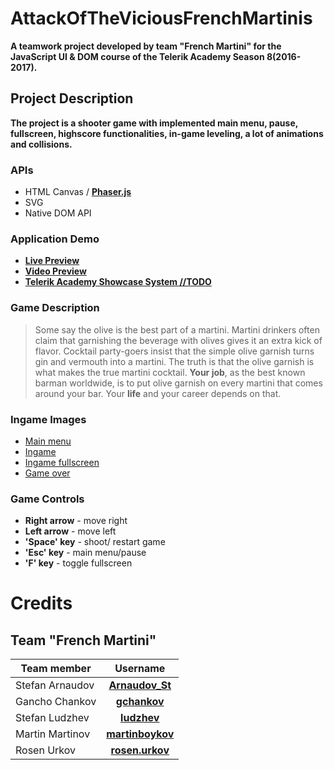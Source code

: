 # AttackOfTheViciousFrenchMartinis

**A teamwork project developed by team "French Martini" for the JavaScript UI & DOM course of the Telerik Academy Season 8(2016-2017).**

## Project Description
 **The project is a shooter game with implemented main menu, pause, fullscreen, highscore functionalities, in-game leveling, a lot of animations and collisions.**   
### APIs
- HTML Canvas / [**Phaser.js**](https://phaser.io/)
- SVG
- Native DOM API
### Application Demo
- [**Live Preview**](https://rawgit.com/FrenchMartiniTM/AttackOfTheViciousFrenchMartinis/master/index.html)
- [**Video Preview**](https://youtu.be/MDx99Mb4ZAk)
- [**Telerik Academy Showcase System //TODO**](http://best.telerikacademy.com/projects/575/Attack-Of-The-Vicious-French-Martinis)

### Game Description
> Some say the olive is the best part of a martini. Martini drinkers often claim that garnishing the beverage with olives gives it an extra 
kick of flavor. Cocktail party-goers insist that the simple olive garnish turns gin and vermouth into a martini. The truth is that the olive garnish is what makes the true martini cocktail. 
**Your job**, as the best known barman worldwide, is to put olive garnish on every martini that comes around your bar.
Your **life** and your career depends on that.

### Ingame Images
- [Main menu](https://github.com/FrenchMartiniTM/AttackOfTheViciousFrenchMartinis/blob/master/assets/images/main-menu-screen.png?raw=true)
- [Ingame](https://github.com/FrenchMartiniTM/AttackOfTheViciousFrenchMartinis/blob/master/assets/images/ingame.png?raw=true)
- [Ingame fullscreen](https://github.com/FrenchMartiniTM/AttackOfTheViciousFrenchMartinis/blob/master/assets/images/ingame-fullscreen.png?raw=true)
- [Game over](https://github.com/FrenchMartiniTM/AttackOfTheViciousFrenchMartinis/blob/master/assets/images/game-over.png?raw=true)

### Game Controls
- **Right arrow** - move right
- **Left arrow** - move left
- **'Space' key** - shoot/ restart game
- **'Esc' key** - main menu/pause
- **'F' key** - toggle fullscreen 

# Credits
## Team "French Martini"
| Team member         | Username     |
| -------------       | :--------:   |
| Stefan Arnaudov     | [**Arnaudov_St**](http://telerikacademy.com/Users/Arnaudov_St)  |
| Gancho Chankov      | [**gchankov**](http://telerikacademy.com/Users/gchankov)     |
| Stefan Ludzhev      | [**ludzhev**](http://telerikacademy.com/Users/ludzhev)      |
| Martin Martinov     | [**martinboykov**](http://telerikacademy.com/Users/martinboykov) |
| Rosen Urkov         | [**rosen.urkov**](http://telerikacademy.com/Users/rosen.urkov)  |

